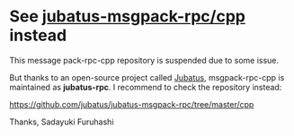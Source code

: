 # See [jubatus-msgpack-rpc/cpp](https://github.com/jubatus/jubatus-msgpack-rpc/tree/master/cpp) instead

This message pack-rpc-cpp repository is suspended due to some issue.

But thanks to an open-source project called [Jubatus](http://jubat.us/en/), msgpack-rpc-cpp is maintained as **jubatus-rpc**.
I recommend to check the repository instead:

https://github.com/jubatus/jubatus-msgpack-rpc/tree/master/cpp


Thanks, Sadayuki Furuhashi
